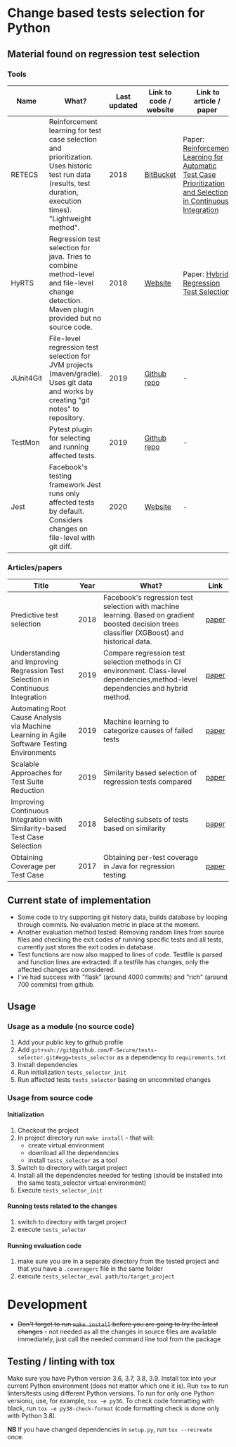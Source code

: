 # Change based tests selection for Python

## Material found on regression test selection

### Tools

| Name | What?| Last updated | Link to code  / website | Link to article / paper |
|------|--------------|--------------|------------------------|-------------------------|
| RETECS | Reinforcement learning for test case selection and prioritization. Uses historic test run data (results, test duration, execution times). "Lightweight method". | 2018 | [BitBucket](https://bitbucket.org/HelgeS/retecs/src/master/) | Paper: [Reinforcement Learning for Automatic Test Case Prioritization and Selection in Continuous Integration](https://arxiv.org/pdf/1811.04122.pdf) |
|HyRTS|Regression test selection for java. Tries to combine method-level and file-level change detection. Maven plugin provided but no source code. | 2018 |[Website](http://hyrts.org/) | Paper: [Hybrid Regression Test Selection](https://personal.utdallas.edu/~lxz144130/publications/icse2018.pdf) |
|JUnit4Git|File-level regression test selection for JVM projects (maven/gradle). Uses git data and works by creating "git notes" to repository.|2019|[Github repo](https://github.com/rpau/junit4git)| - |
|TestMon|Pytest plugin for selecting and running affected tests.|2019|[Github repo](https://github.com/tarpas/pytest-testmon)|-|
|Jest | Facebook's testing framework Jest runs only affected tests by default. Considers changes on file-level with git diff.|2020|[Website](https://jestjs.io/)|-|

### Articles/papers

| Title | Year | What? | Link |
|-------|------|-------|------|
|Predictive test selection | 2018 | Facebook's regression test selection with machine learning. Based on gradient boosted decision trees classifier (XGBoost) and historical data. |[paper](https://arxiv.org/pdf/1810.05286.pdf)|
|Understanding and Improving Regression Test Selection in Continuous Integration|2019|Compare regression test selection methods in CI environment. Class-level dependencies,method-level dependencies and hybrid method.|[paper](http://mir.cs.illinois.edu/awshi2/publications/ISSRE2019.pdf)|
|Automating Root Cause Analysis via Machine Learning in Agile Software Testing Environments|2019|Machine learning to categorize causes of failed tests | [paper](https://acris.aalto.fi/ws/portalfiles/portal/35606292/SCI_Kahles_Torronen_Huuhtanen_Jung_Automating_Root_2019_RCA_ML_SW.pdf)|
|Scalable Approaches for Test Suite Reduction|2019|Similarity based selection of regression tests compared | [paper](https://robertoverdecchia.github.io/papers/ICSE_2019.pdf)|
|Improving Continuous Integration with Similarity-based Test Case Selection|2018|Selecting subsets of tests based on similarity|[paper](https://www.diva-portal.org/smash/get/diva2:1196682/FULLTEXT01.pdf)|
|Obtaining Coverage per Test Case|2017|Obtaining per-test coverage in Java for regression testing|[paper](https://www.cqse.eu/fileadmin/content/news/publications/2017-obtaining-coverage-per-test-case.pdf)|


## Current state of implementation

* Some code to try supporting git history data, builds database by looping through commits. No evaluation metric in place at the moment.
* Another evaluation method tested: Removing random lines from source files and checking the exit codes of running specific tests and all tests, currently just stores the exit codes in database.
* Test functions are now also mapped to lines of code. Testfile is parsed and function lines are extracted. If a testfile has changes, only the affected changes are considered.
* I've had success with "flask" (around 4000 commits) and "rich" (around 700 commits) from github.
 
## Usage

### Usage as a module (no source code)

1. Add your public key to github profile
2. Add `git+ssh://git@github.com/F-Secure/tests-selector.git#egg=tests_selector` as a dependency to `requirements.txt`
3. Install dependencies
4. Run initialization `tests_selector_init`
5. Run affected tests `tests_selector` basing on uncommited changes

### Usage from source code

#### Initialization

1. Checkout the project
2. In project directory run `make install` - that will:
    * create virtual environment
    * download all the dependencies
    * install `tests_selector` as a tool
3. Switch to directory with target project
4. Install all the dependencies needed for testing (should be installed into the same tests_selector virtual environment)
5. Execute `tests_selector_init`

#### Running tests related to the changes

1. switch to directory with target project
2. execute `tests_selector`

#### Running evaluation code

1. make sure you are in a separate directory from the tested project and that you have a `.coveragerc` file in the same folder
2. execute `tests_selector_eval path/to/target_project`

# Development

* ~~Don't forget to run `make install` before you are going to try the latest changes~~ - not needed as all the changes in source files are available immediately, just call the needed command line tool from the package

## Testing / linting with tox

Make sure you have Python version 3.6, 3.7, 3.8, 3.9. Install tox into your
current Python environment (does not matter which one it is). Run `tox` to run
linters/tests using different Python versions. To run for only one Python
versionu, use, for example, `tox -e py36`. To check code formatting with black,
run `tox -e py38-check-format` (code formatting check is done only with Python
3.8).

**NB** If you have changed dependencies in `setup.py`, run `tox --recreate`
once.
